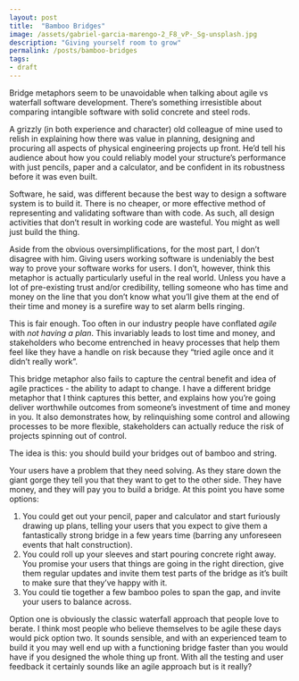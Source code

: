 ```yaml
---
layout: post
title:  "Bamboo Bridges"
image: /assets/gabriel-garcia-marengo-2_F8_vP-_Sg-unsplash.jpg
description: "Giving yourself room to grow"
permalink: /posts/bamboo-bridges
tags:
- draft
---
```


Bridge metaphors seem to be unavoidable when talking about agile vs waterfall software development. There’s something irresistible about comparing intangible software with solid concrete and steel rods.  

A grizzly (in both experience and character) old colleague of mine used to relish in explaining how there was value in planning, designing and procuring all aspects of physical engineering projects up front. He’d tell his audience about how you could reliably model your structure’s performance with just pencils, paper and a calculator, and be confident in its robustness before it was even built. 

Software, he said, was different because the best way to design a software system is to build it. There is no cheaper, or more effective method of representing and validating software than with code. As such, all design activities that don’t result in working code are wasteful. You might as well just build the thing.

Aside from the obvious oversimplifications, for the most part, I don’t disagree with him. Giving users working software is undeniably the best way to prove your software works for users. I don’t, however, think this metaphor is actually particularly useful in the real world. Unless you have a lot of pre-existing trust and/or credibility,  telling someone who has time and money on the line that you don’t know what you’ll give them at the end of their time and money is a surefire way to set alarm bells ringing. 

This is fair enough. Too often in our industry people have conflated _agile_ with _not having a plan_. This invariably leads to lost time and money,  and stakeholders who become entrenched in heavy processes that help them feel like they have a handle on risk because they “tried agile once and it didn’t really work”.

This bridge metaphor also fails to capture the central benefit and idea of agile practices - the ability to adapt to change. I have a different bridge metaphor that I think captures this better, and explains how you’re going deliver worthwhile outcomes from someone’s investment of time and money in you.  It also demonstrates how, by relinquishing some control and allowing processes to be more flexible, stakeholders can actually reduce the risk of projects spinning out of control. 

The idea is this: you should build your bridges out of bamboo and string. 

Your users have a problem that they need solving. As they stare down the giant gorge they tell you that they want to get to the other side. They have money, and they will pay you to build a bridge. At this point you have some options:

1. You could get out your pencil, paper and calculator and start furiously drawing up plans, telling your users that you expect to give them a fantastically strong bridge in a few years time (barring any unforeseen events that halt construction). 
2. You could roll up your sleeves and start pouring concrete right away. You promise your users that things are going in the right direction, give them regular updates and invite them test parts of the bridge as it’s built to make sure that they’ve happy with it.
3. You could tie together a few bamboo poles to span the gap, and invite your users to balance across. 

Option one is obviously the classic waterfall approach that people love to berate. I think most people who believe themselves to be agile these days would pick option two.  It sounds sensible, and with an experienced team to build it you may well end up with a functioning bridge faster than you would have if you designed the whole thing up front. With all the testing and user feedback it certainly sounds like an agile approach but is it really? 
